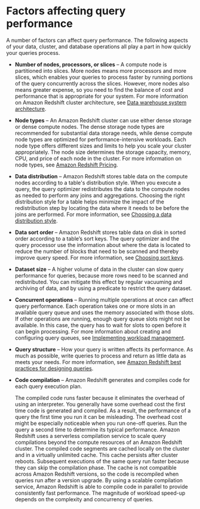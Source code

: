 # Factors affecting query performance<a name="c-query-performance"></a>

A number of factors can affect query performance\. The following aspects of your data, cluster, and database operations all play a part in how quickly your queries process\.
+ **Number of nodes, processors, or slices** – A compute node is partitioned into slices\. More nodes means more processors and more slices, which enables your queries to process faster by running portions of the query concurrently across the slices\. However, more nodes also means greater expense, so you need to find the balance of cost and performance that is appropriate for your system\. For more information on Amazon Redshift cluster architecture, see [Data warehouse system architecture](c_high_level_system_architecture.md)\. 
+ **Node types** – An Amazon Redshift cluster can use either dense storage or dense compute nodes\. The dense storage node types are recommended for substantial data storage needs, while dense compute node types are optimized for performance\-intensive workloads\. Each node type offers different sizes and limits to help you scale your cluster appropriately\. The node size determines the storage capacity, memory, CPU, and price of each node in the cluster\. For more information on node types, see [Amazon Redshift Pricing](https://aws.amazon.com/redshift/pricing/)\.
+ **Data distribution** – Amazon Redshift stores table data on the compute nodes according to a table's distribution style\. When you execute a query, the query optimizer redistributes the data to the compute nodes as needed to perform any joins and aggregations\. Choosing the right distribution style for a table helps minimize the impact of the redistribution step by locating the data where it needs to be before the joins are performed\. For more information, see [Choosing a data distribution style](t_Distributing_data.md)\. 
+ **Data sort order** – Amazon Redshift stores table data on disk in sorted order according to a table’s sort keys\. The query optimizer and the query processor use the information about where the data is located to reduce the number of blocks that need to be scanned and thereby improve query speed\. For more information, see [Choosing sort keys](t_Sorting_data.md)\. 
+ **Dataset size** – A higher volume of data in the cluster can slow query performance for queries, because more rows need to be scanned and redistributed\. You can mitigate this effect by regular vacuuming and archiving of data, and by using a predicate to restrict the query dataset\. 
+ **Concurrent operations** – Running multiple operations at once can affect query performance\. Each operation takes one or more slots in an available query queue and uses the memory associated with those slots\. If other operations are running, enough query queue slots might not be available\. In this case, the query has to wait for slots to open before it can begin processing\. For more information about creating and configuring query queues, see [Implementing workload management](cm-c-implementing-workload-management.md)\. 
+ **Query structure** – How your query is written affects its performance\. As much as possible, write queries to process and return as little data as meets your needs\. For more information, see [Amazon Redshift best practices for designing queries](c_designing-queries-best-practices.md)\. 
+ **Code compilation** – Amazon Redshift generates and compiles code for each query execution plan\.

  The compiled code runs faster because it eliminates the overhead of using an interpreter\. You generally have some overhead cost the first time code is generated and compiled\. As a result, the performance of a query the first time you run it can be misleading\. The overhead cost might be especially noticeable when you run one\-off queries\. Run the query a second time to determine its typical performance\. Amazon Redshift uses a serverless compilation service to scale query compilations beyond the compute resources of an Amazon Redshift cluster\. The compiled code segments are cached locally on the cluster and in a virtually unlimited cache\. This cache persists after cluster reboots\. Subsequent executions of the same query run faster because they can skip the compilation phase\. The cache is not compatible across Amazon Redshift versions, so the code is recompiled when queries run after a version upgrade\. By using a scalable compilation service, Amazon Redshift is able to compile code in parallel to provide consistently fast performance\. The magnitude of workload speed\-up depends on the complexity and concurrency of queries\. 